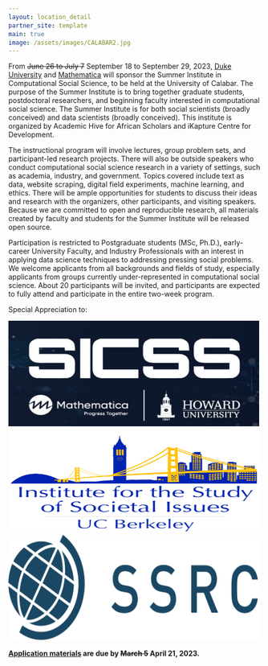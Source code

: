 ```yaml
---
layout: location_detail
partner_site: template
main: true
image: /assets/images/CALABAR2.jpg
---
```


From <s>June 26 to July 7</s> September 18 to September 29, 2023, <a href='https://duke.edu'>Duke University</a> and <a href='https://www.mathematica.org/'>Mathematica</a> will sponsor the Summer Institute in Computational Social Science, to be held at the University of Calabar. The purpose of the Summer Institute is to bring together graduate students, postdoctoral researchers, and beginning faculty interested in computational social science. The Summer Institute is for both social scientists (broadly conceived) and data scientists (broadly conceived). This institute is organized by Academic Hive for African Scholars and iKapture Centre for Development.

The instructional program will involve lectures, group problem sets, and participant-led research projects. There will also be outside speakers who conduct computational social science research in a variety of settings, such as academia, industry, and government. Topics covered include text as data, website scraping, digital field experiments, machine learning, and ethics. There will be ample opportunities for students to discuss their ideas and research with the organizers, other participants, and visiting speakers. Because we are committed to open and reproducible research, all materials created by faculty and students for the Summer Institute will be released open source.

Participation is restricted to Postgraduate students (MSc, Ph.D.), early-career University Faculty, and Industry Professionals with an interest in applying data science techniques to addressing pressing social problems. We welcome applicants from all backgrounds and fields of study, especially applicants from groups currently under-represented in computational social science. About 20 participants will be invited, and participants are expected to fully attend and participate in the entire two-week program. 

<p>Special Appreciation to:</p>
<p><a href="sicss.io"><img src="/assets/images/calabar1-sicss_h_m logo.png" alt="HTML5 sicss_h_m logo" style="width:500px;height:210px;"></a>  <a href="sicss.io"><img src="/assets/images/calabar2-ISSI logo.jpeg" alt="HTML5 ISSI logo.jpeg" style="width:500px;height:210px;"></a>  <a href="sicss.io"><img src="/assets/images/calabar2-SSRC logo.png" alt="HTML5 SSRC logo.png" style="width:500px;height:210px;"></a></p>


**[Application materials](https://compsocialscience.github.io/summer-institute/2023/calabar/apply) are due by <s>March 5</s> April 21, 2023.**
